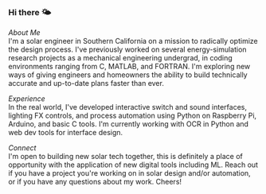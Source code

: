 ### Hi there 🌤️
*About Me*  
I'm a solar engineer in Southern California on a mission to radically optimize the design process. I've previously worked on several energy-simulation research projects as a mechanical engineering undergrad, in coding environments ranging from C, MATLAB, and FORTRAN. I'm exploring new ways of giving engineers and homeowners the ability to build technically accurate and up-to-date plans faster than ever.

*Experience*  
In the real world, I've developed interactive switch and sound interfaces, lighting FX controls, and process automation using Python on Raspberry Pi, Arduino, and basic C tools. I'm currently working with OCR in Python and web dev tools for interface design.  

*Connect*  
I'm open to building new solar tech together, this is definitely a place of opportunity with the application of new digital tools including ML. Reach out if you have a project you're working on in solar design and/or automation, or if you have any questions about my work. Cheers!  

<!--
**adrianmhood/adrianmhood** is a ✨ _special_ ✨ repository because its `README.md` (this file) appears on your GitHub profile.

-->
